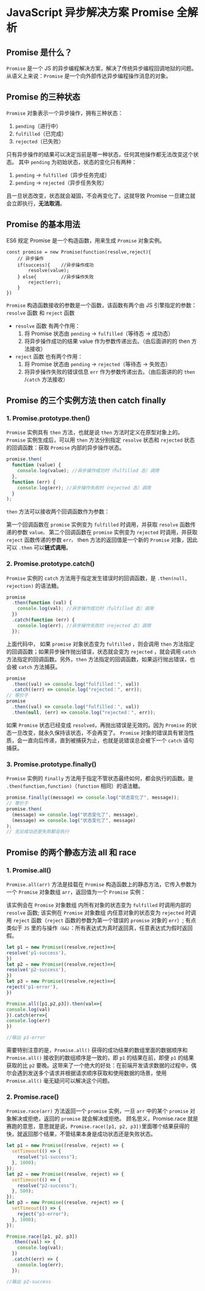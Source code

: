 # JavaScript 异步解决方案 Promise 全解析

## Promise 是什么？

`Promise` 是一个 JS 的异步编程解决方案，解决了传统异步编程回调地狱的问题。 从语义上来说：`Promise` 是一个向外部传达异步编程操作消息的对象。

## Promise 的三种状态

`Promise` 对象表示一个异步操作，拥有三种状态：

1. `pending`（进行中）
2. `fulfilled`（已完成）
3. `rejected`（已失败）

只有异步操作的结果可以决定当前是哪一种状态，任何其他操作都无法改变这个状态。 其中 `pending` 为初始状态，状态的变化只有两种：

1. `pending` -> `fulfilled`（异步任务完成）
2. `pending` -> `rejected`（异步任务失败）

且一旦状态改变，状态就会凝固，不会再变化了。这就导致 Promise 一旦建立就会立即执行，**无法取消**。

## Promise 的基本用法

ES6 规定 Promise 是一个构造函数，用来生成 `Promise` 对象实例。

```JS
const promise = new Promise(function(resolve,reject){
    // 异步操作
    if(success){    //异步操作成功
        resolve(value);
    } else{         //异步操作失败
        reject(err);
    }
})
```

`Promise` 构造函数接收的参数是一个函数，该函数有两个由 JS 引擎指定的参数：`resolve` 函数 和 `reject` 函数

- `resolve` 函数 有两个作用：
  1. 将 Promise 状态由 `pending` -> `fulfilled`（等待态 -> 成功态）
  2. 将异步操作成功的结果 value 作为参数传递出去。（由后面讲的的 then 方法接收）
- `reject` 函数 也有两个作用：
  1. 将 Promise 状态由 `pending` -> `rejected`（等待态 -> 失败态）
  2. 将异步操作失败的错误信息 `err` 作为参数传递出去。（由后面讲的的 `then` /`catch` 方法接收）

## Promise 的三个实例方法 then catch finally

### 1. Promise.prototype.then()

`Promise` 实例具有 `then` 方法，也就是说 `then` 方法时定义在原型对象上的。
`Promise` 实例生成后，可以用 `then` 方法分别指定 `resolve` 状态和 `rejected` 状态的回调函数：获取 `Promise` 内部的异步操作状态。

```js
promise.then(
  function (value) {
    console.log(value); //异步操作成功时（fulfilled 态）调用
  },
  function (err) {
    console.log(err); //异步操作失败时（rejected 态）调用
  }
);
```

`then` 方法可以接收两个回调函数作为参数：

第一个回调函数在 `promise` 实例变为 `fulfilled` 时调用，并获取 `resolve` 函数传递的参数 `value。`
第二个回调函数在 `promise` 实例变为 `rejected` 时调用，并获取 `reject` 函数传递的参数 `err。`
then 方法的返回值是一个新的 `Promise` 对象，因此可以 `.then` 可以**链式调用**。

### 2. Promise.prototype.catch()

`Promise` 实例的 `catch` 方法用于指定发生错误时的回调函数，是 `.then(null, rejection)` 的语法糖。

```js
promise
  .then(function (val) {
    console.log(val); //异步操作成功时（fulfilled 态）调用
  })
  .catch(function (err) {
    console.log(err); //异步操作失败时（rejected 态）调用
  });
```

上面代码中， 如果 `promise` 对象状态变为 `fulfilled` ，则会调用 `then` 方法指定的回调函数；如果异步操作抛出错误，状态就会变为 `rejected` ，就会调用 `catch` 方法指定的回调函数。另外，`then` 方法指定的回调函数，如果运行抛出错误，也会被 `catch` 方法捕获。

```js
promise
  .then((val) => console.log("fulfilled：", val))
  .catch((err) => console.log("rejected：", err));
// 等价于
promise
  .then((val) => console.log("fulfilled：", val))
  .then(null, (err) => console.log("rejected：", err));
```

如果 `Promise` 状态已经变成 `resolved`，再抛出错误是无效的。因为 `Promise` 的状态一旦改变，就永久保持该状态，不会再变了。
`Promise` 对象的错误具有冒泡性质，会一直向后传递，直到被捕获为止，也就是说错误总会被下一个 `catch` 语句捕获。

### 3. Promise.prototype.finally()

`Promise` 实例的 `finally` 方法用于指定不管状态最终如何，都会执行的函数。是 `.then(function,function)`（`function` 相同）的语法糖。

```js
promise.finally((message) => console.log("状态变化了", message));
// 等价于
promise.then(
  (message) => console.log("状态变化了", message),
  (message) => console.log("状态变化了", message)
);
// 无论成功还是失败都会执行
```

## Promise 的两个静态方法 all 和 race

### 1. Promise.all()

`Promise.all(arr)` 方法是挂载在 `Promise` 构造函数上的静态方法，它传入参数为一个 `Promise` 对象数组 `arr`，返回值为一个 `Promise` 实例：

该实例会在 `Promise` 对象数组 内所有对象的状态变为 `fulfilled` 时调用内部的 `resolve` 函数;
该实例在 `Promise` 对象数组 内任意对象的状态变为 `rejected` 时调用 `reject` 函数（`reject` 函数的参数为第一个错误的 `promise` 对象的 `err`）;
有点类似于 `JS` 里的与操作`（&&）`：所有表达式为真时返回真，任意表达式为假时返回假。

```js
let p1 = new Promise((resolve,reject)=>{
resolve('p1-success'),
})
let p2 = new Promise((resolve,reject)=>{
resolve('p2-success'),
})
let p3 = new Promise((resolve,reject)=>{
reject('p1-error'),
})

Promise.all([p1,p2,p3]).then(val=>{
console.log(val)
}).catch(err=>{
console.log(err)
})

//输出 p1-error
```

需要特别注意的是，`Promise.all()` 获得的成功结果的数组里面的数据顺序和 `Promise.all()` 接收到的数组顺序是一致的，即 `p1` 的结果在前，即便 `p1` 的结果获取的比 `p2` 要晚。这带来了一个绝大的好处：在前端开发请求数据的过程中，偶尔会遇到发送多个请求并根据请求顺序获取和使用数据的场景，使用 `Promise.all()` 毫无疑问可以解决这个问题。

### 2. Promise.race()

`Promise.race(arr)` 方法返回一个 `promise` 实例，一旦 `arr` 中的某个 `promise` 对象解决或拒绝，返回的 `promise` 就会解决或拒绝。
顾名思义，Promise.race 就是赛跑的意思，意思就是说，`Promise.race([p1, p2, p3])`里面哪个结果获得的快，就返回那个结果，不管结果本身是成功状态还是失败状态。

```js
let p1 = new Promise((resolve, reject) => {
  setTimeout(() => {
    resolve("p1-success");
  }, 1000);
});
let p2 = new Promise((resolve, reject) => {
  setTimeout(() => {
    resolve("p2-success");
  }, 500);
});
let p3 = new Promise((resolve, reject) => {
  setTimeout(() => {
    reject("p3-error");
  }, 1000);
});

Promise.race([p1, p2, p3])
  .then((val) => {
    console.log(val);
  })
  .catch((err) => {
    console.log(err);
  });

//输出 p2-success
```
